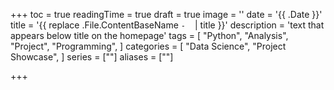 +++
toc = true
readingTime = true
draft = true
image = ''
date = '{{ .Date }}'
title = '{{ replace .File.ContentBaseName `-` ` ` | title }}'
description = 'text that appears below title on the homepage'
tags = [
    "Python",
    "Analysis",
    "Project",
    "Programming",
]
categories = [
    "Data Science",
    "Project Showcase",
]
series = [""]
aliases = [""]

+++
